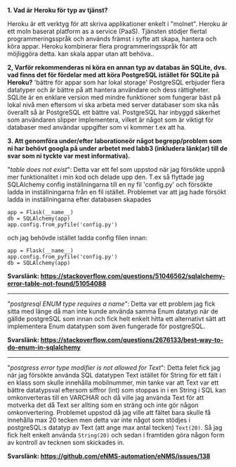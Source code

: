 **1. Vad är Heroku för typ av tjänst?**

Heroku är ett verktyg för att skriva applikationer enkelt i "molnet".
Heroku är ett moln baserat platform as a service (PaaS).
Tjänsten stödjer flertal programmeringsspråk och används främst i syfte att skapa, hantera och
köra appar. Heroku kombinerar flera programmeringsspråk för att möjliggöra detta. kan skala appar utan att behöva.. 

**2, Varför rekommenderas ni köra en annan typ av databas än SQLite, dvs. vad finns det för fördelar med att köra PostgreSQL istället för SQLite på Heroku?**
'bättre för appar som har lokal storage'
PostgreSQL erbjuder flera datatyper och är bättre på att hantera användare och dess rättigheter. SQLite är en enklare version med mindre funktioner som fungerar bäst på lokal nivå men eftersom vi ska arbeta med server databaser som ska nås överallt så är PostgreSQL ett bättre val. PostgreSQL har inbyggd säkerhet som användaren slipper implementera, vilket är något som är viktigt för databaser med användar uppgifter som vi kommer t.ex att ha.

**3. Att genomföra under/efter laborationeör något begrepp/problem som ni har behövt googla på under arbetet med labb3 (inkludera länk(ar) till de svar som ni tyckte var mest informativa).**

"*table does not exist*":
Detta var ett fel som uppstod när jag försökte uppnå mer funktionalitet i min kod och delade upp den. T.ex så flyttade jag SQLAlchemy config inställningarna till en ny fil 'config.py' och försökte ladda in inställningarna från en fil istället. Problemet var att jag hade försökt ladda in inställningarna efter databasen skapades
```
app = Flask(__name__)
db = SQLAlchemy(app)
app.config.from_pyfile('config.py')
```
och jag behövde istället ladda config filen innan:
```
app = Flask(__name__)
app.config.from_pyfile('config.py')
db = SQLAlchemy(app)
```
**Svarslänk: https://stackoverflow.com/questions/51046562/sqlalchemy-error-table-not-found/51054088**

---
"*postgresql ENUM type requires a name*": 
Detta var ett problem jag fick sitta med länge då man inte kunde använda samma Enum datatyp när de gällde postgreSQL som innan och fick helt enkelt hitta ett alternativt sätt att implementera Enum datatypen som även fungerade för postgreSQL.

**Svarslänk: https://stackoverflow.com/questions/2676133/best-way-to-do-enum-in-sqlalchemy**

---
"*postgress error type modifier is not allowed for Text*": Detta felet fick jag när jag försökte använda SQL datatypen Text istället för String för ett fält i en klass som skulle innehålla mobilnummer, min tanke var att Text var ett bättre datatypsval eftersom siffror (int) som stoppas in i en String i SQL kan omkonverteras till en VARCHAR och då ville jag använda Text för att motverka det då Text ser allting som en sträng och inte gör någon omkonvertering. Problemet uppstod då jag ville att fältet bara skulle få innehålla max 20 tecken men detta var inte något som stödjes i postgreSQL:s datatyp av Text (att ange max antal tecken) ```Text(20)```. Så jag fick helt enkelt använda ```String(20)``` och sedan i framtiden göra någon form av kontroll av tecknen som skickades in.

**Svarslänk: https://github.com/eNMS-automation/eNMS/issues/138**